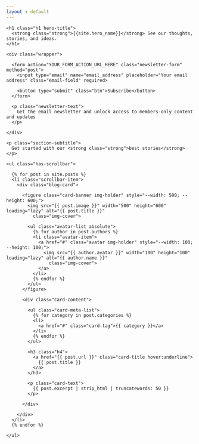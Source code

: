 ```yaml
---
layout : default
---
```


<section class="section hero" aria-label="home">
  <div class="container">

    <h1 class="h1 hero-title">
      <strong class="strong">{{site.hero_name}}</strong> See our thoughts, stories, and ideas.
    </h1>

    <div class="wrapper">

      <form action="YOUR_FORM_ACTION_URL_HERE" class="newsletter-form" method="post">
        <input type="email" name="email_address" placeholder="Your email address" class="email-field" required>

        <button type="submit" class="btn">Subscribe</button>
      </form>

      <p class="newsletter-text">
        Get the email newsletter and unlock access to members-only content and updates
      </p>

    </div>

  </div>
</section>


<section class="section featured" aria-label="featured post">
  <div class="container">

    <p class="section-subtitle">
      Get started with our <strong class="strong">best stories</strong>
    </p>

    <ul class="has-scrollbar">

      {% for post in site.posts %}
      <li class="scrollbar-item">
        <div class="blog-card">

          <figure class="card-banner img-holder" style="--width: 500; --height: 600;">
            <img src="{{ post.image }}" width="500" height="600" loading="lazy" alt="{{ post.title }}"
              class="img-cover">

            <ul class="avatar-list absolute">
              {% for author in post.authors %}
              <li class="avatar-item">
                <a href="#" class="avatar img-holder" style="--width: 100; --height: 100;">
                  <img src="{{ author.avatar }}" width="100" height="100" loading="lazy" alt="{{ author.name }}"
                    class="img-cover">
                </a>
              </li>
              {% endfor %}
            </ul>
          </figure>

          <div class="card-content">

            <ul class="card-meta-list">
              {% for category in post.categories %}
              <li>
                <a href="#" class="card-tag">{{ category }}</a>
              </li>
              {% endfor %}
            </ul>

            <h3 class="h4">
              <a href="{{ post.url }}" class="card-title hover:underline">
                {{ post.title }}
              </a>
            </h3>

            <p class="card-text">
              {{ post.excerpt | strip_html | truncatewords: 50 }}
            </p>

          </div>

        </div>
      </li>
      {% endfor %}

    </ul>

  </div>
</section>
